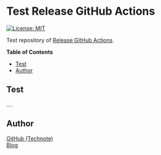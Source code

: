 # Test Release GitHub Actions

[![License: MIT](https://img.shields.io/badge/License-MIT-blue.svg)](https://github.com/technote-space/test-release-github-actions/blob/master/LICENSE)

Test repository of [Release GitHub Actions](https://github.com/technote-space/release-github-actions).

<!-- START doctoc generated TOC please keep comment here to allow auto update -->
<!-- DON'T EDIT THIS SECTION, INSTEAD RE-RUN doctoc TO UPDATE -->
**Table of Contents**

- [Test](#test)
- [Author](#author)

<!-- END doctoc generated TOC please keep comment here to allow auto update -->

## Test
....

## Author
[GitHub (Technote)](https://github.com/technote-space)  
[Blog](https://technote.space)
